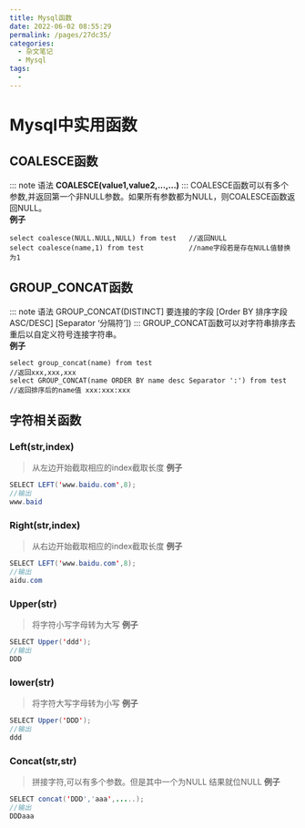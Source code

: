 ```yaml
---
title: Mysql函数
date: 2022-06-02 08:55:29
permalink: /pages/27dc35/
categories:
  - 杂文笔记
  - Mysql
tags:
  - 
---
```


# Mysql中实用函数

## COALESCE函数
::: note 语法
**COALESCE(value1,value2,...,...)**
:::
COALESCE函数可以有多个参数,并返回第一个非NULL参数。如果所有参数都为NULL，则COALESCE函数返回NULL。<br>
**例子**
```mysql
select coalesce(NULL.NULL,NULL) from test   //返回NULL
select coalesce(name,1) from test           //name字段若是存在NULL值替换为1
```

## GROUP_CONCAT函数
::: note 语法
GROUP_CONCAT(DISTINCT] 要连接的字段 [Order BY 排序字段 ASC/DESC] [Separator ‘分隔符’])
:::
GROUP_CONCAT函数可以对字符串排序去重后以自定义符号连接字符串。<br>
**例子**
```mysql
select group_concat(name) from test                                             //返回xxx,xxx,xxx
select GROUP_CONCAT(name ORDER BY name desc Separator ':') from test           //返回排序后的name值 xxx:xxx:xxx
```

  ## 字符相关函数

  ### Left(str,index)
  > 从左边开始截取相应的index截取长度
  **例子**
  ~~~java
  SELECT LEFT('www.baidu.com',8);
  //输出
  www.baid
  ~~~
### Right(str,index)
  > 从右边开始截取相应的index截取长度
  **例子**
  ~~~java
  SELECT LEFT('www.baidu.com',8);
  //输出
  aidu.com
  ~~~

  ### Upper(str)
  > 将字符小写字母转为大写
   **例子**
  ~~~java
  SELECT Upper('ddd');
  //输出
  DDD
  ~~~

  ### lower(str)
  > 将字符大写字母转为小写
   **例子**
  ~~~java
  SELECT Upper('DDD');
  //输出
  ddd
  ~~~

  ### Concat(str,str)
  > 拼接字符,可以有多个参数。但是其中一个为NULL 结果就位NULL
   **例子**
  ~~~java
  SELECT concat('DDD','aaa',.....);
  //输出
  DDDaaa
  ~~~